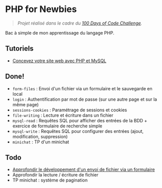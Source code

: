 # PHP for Newbies

> *Projet réalisé dans le cadre du [100 Days of Code Challenge](https://github.com/hugodessomme/100-days-of-code).*

Bac à simple de mon apprentissage du langage PHP.

## Tutoriels

- [Concevez votre site web avec PHP et MySQL](https://huit.re/php-for-newbies)

## Done!

- `form-files` : Envoi d'un fichier via un formulaire et le sauvegarde en local
- `login` : Authentification par mot de passe (sur une autre page et sur la même page)
- `sessions-cookies` : Paramétrage de sessions et cookies
- `file-writing` : Lecture et écriture dans un fichier
- `mysql-read` : Requêtes SQL pour afficher des entrées de la BDD + exercice de formulaire de recherche simple
- `mysql-write` : Requêtes SQL pour configurer des entrées (ajout, modification, suppression)
- `minichat` : TP d'un minichat

## Todo

- [Approfondir le développement d'un envoi de fichier via un formulaire](https://huit.re/form-files-2)
- Approfondir la lecture / écriture de fichier
- TP minichat : système de pagination